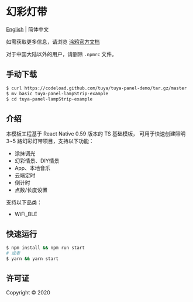 # 幻彩灯带

[English](./README.md) | 简体中文

如需获取更多信息，请浏览 [涂鸦官方文档](https://docs.tuya.com)

对于中国大陆以外的用户，请删除 `.npmrc` 文件。

## 手动下载

```bash
$ curl https://codeload.github.com/tuya/tuya-panel-demo/tar.gz/master | tar -xz --strip=2 tuya-panel-demo-master/examples/lampStrip
$ mv basic tuya-panel-lampStrip-example
$ cd tuya-panel-lampStrip-example
```

## 介绍

本模板工程基于 React Native 0.59 版本的 TS 基础模板， 可用于快速创建照明 3~5 路幻彩灯带项目，支持以下功能：

- 涂抹调光
- 幻彩情景、DIY情景
- App、本地音乐
- 云端定时
- 倒计时
- 点数/长度设置

支持以下品类：

- WiFi_BLE

## 快速运行

```bash
$ npm install && npm run start
# 或者
$ yarn && yarn start
```

## 许可证

Copyright © 2020
